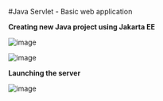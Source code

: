 #Java Servlet - Basic web application

**Creating new Java project using Jakarta EE**

![image](https://user-images.githubusercontent.com/57573723/218266992-bb7c8295-424c-437c-bbce-97e4b5a87b70.png)

![image](https://user-images.githubusercontent.com/57573723/218267019-3d65ff73-ee75-469b-87f9-b0b95e200f2e.png)


**Launching the server**

![image](https://user-images.githubusercontent.com/57573723/218267068-0f0b0303-70dd-4f04-a9ba-aed017de28bc.png)
